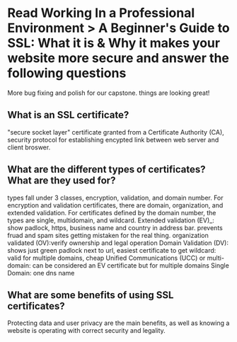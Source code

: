 # Read Working In a Professional Environment > A Beginner's Guide to SSL: What it is & Why it makes your website more secure and answer the following questions

More bug fixing and polish for our capstone. things are looking great!

## What is an SSL certificate?

"secure socket layer" certificate granted from a Certificate Authority (CA), security protocol for establishing encypted link between web server and client broswer.

## What are the different types of certificates? What are they used for?

types fall under 3 classes, encryption, validation, and domain number. For encryption and validation certificates, there are domain, organization, and extended validation. For certificates defined by the domain number, the types are single, multidomain, and wildcard.
Extended validation (EV)_: show padlock, https, business name and country in address bar. prevents fruad and spam sites getting mistaken for the real thing.
organization validated (OV):verify ownership and legal operation
Domain Validation (DV): shows just green padlock next to url, easiest certificate to get
wildcard: valid for multiple domains, cheap
Unified Communications (UCC) or multi-domain: can be considered an EV certificate but for multiple domains
Single Domain: one dns name

## What are some benefits of using SSL certificates?

Protecting data and user privacy are the main benefits, as well as knowing a website is operating with correct security and legality.